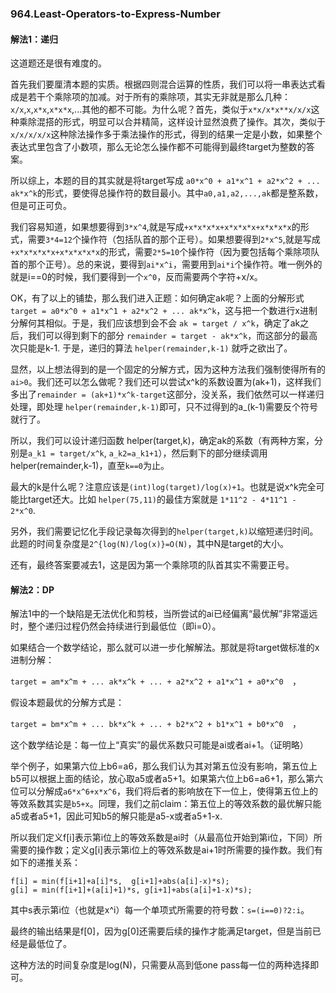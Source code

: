 ### 964.Least-Operators-to-Express-Number

#### 解法1：递归
这道题还是很有难度的。

首先我们要厘清本题的实质。根据四则混合运算的性质，我们可以将一串表达式看成是若干个乘除项的加减。对于所有的乘除项，其实无非就是那么几种：```x/x```,```x```,```x*x```,```x*x*x```,...其他的都不可能。为什么呢？首先，类似于```x*x/x*x**x/x/x```这种乘除混搭的形式，明显可以合并精简，这样设计显然浪费了操作。其次，类似于```x/x/x/x/x```这种除法操作多于乘法操作的形式，得到的结果一定是小数，如果整个表达式里包含了小数项，那么无论怎么操作都不可能得到最终target为整数的答案。

所以综上，本题的目的其实就是将target写成 ```a0*x^0 + a1*x^1 + a2*x^2 + ... ak*x^k```的形式，要使得总操作符的数目最小。其中```a0,a1,a2,...,ak```都是整系数，但是可正可负。

我们容易知道，如果想要得到```3*x^4```,就是写成```+x*x*x*x+x*x*x*x+x*x*x*x```的形式，需要```3*4=12```个操作符（包括队首的那个正号）。如果想要得到```2*x^5```,就是写成```+x*x*x*x*x+x*x*x*x*x```的形式，需要```2*5=10```个操作符（因为要包括每个乘除项队首的那个正号）。总的来说，要得到```ai*x^i```，需要用到```ai*i```个操作符。唯一例外的就是i==0的时候，我们要得到一个```x^0```，反而需要两个字符+x/x。

OK，有了以上的铺垫，那么我们进入正题：如何确定ak呢？上面的分解形式```target = a0*x^0 + a1*x^1 + a2*x^2 + ... ak*x^k```，这与把一个数进行x进制分解何其相似。于是，我们应该想到会不会 ```ak = target / x^k```，确定了ak之后，我们可以得到剩下的部分 ```remainder = target - ak*x^k```，而这部分的最高次只能是k-1. 于是，递归的算法 ```helper(remainder,k-1)``` 就呼之欲出了。

显然，以上想法得到的是一个固定的分解方式，因为这种方法我们强制使得所有的```ai>0```。我们还可以怎么做呢？我们还可以尝试x^k的系数设置为(ak+1)，这样我们多出了```remainder = (ak+1)*x^k-target```这部分，没关系，我们依然可以一样递归处理，即处理 ```helper(remainder,k-1)```即可，只不过得到的a_(k-1)需要反个符号就行了。

所以，我们可以设计递归函数 helper(target,k)，确定ak的系数（有两种方案，分别是```a_k1 = target/x^k```, ```a_k2=a_k1+1```），然后剩下的部分继续调用 helper(remainder,k-1)，直至```k==0```为止。

最大的k是什么呢？注意应该是```(int)log(target)/log(x)+1```。也就是说x^k完全可能比target还大。比如 ```helper(75,11)```的最佳方案就是 ```1*11^2 - 4*11^1 - 2*x^0```.

另外，我们需要记忆化手段记录每次得到的```helper(target,k)```以缩短递归时间。此题的时间复杂度是```2^{log(N)/log(x)}=O(N)```，其中N是target的大小。

还有，最终答案要减去1，这是因为第一个乘除项的队首其实不需要正号。

#### 解法2：DP
解法1中的一个缺陷是无法优化和剪枝，当所尝试的ai已经偏离“最优解”非常遥远时，整个递归过程仍然会持续进行到最低位（即i=0）。

如果结合一个数学结论，那么就可以进一步化解解法。那就是将target做标准的x进制分解：

```target = am*x^m + ... ak*x^k + ... + a2*x^2 + a1*x^1 + a0*x^0  ```，

假设本题最优的分解方式是：

```target = bm*x^m + ... bk*x^k + ... + b2*x^2 + b1*x^1 + b0*x^0  ```，

这个数学结论是：每一位上“真实”的最优系数只可能是ai或者ai+1。（证明略）

举个例子，如果第六位上b6=a6，那么我们认为其对第五位没有影响，第五位上b5可以根据上面的结论，放心取a5或者a5+1。如果第六位上b6=a6+1，那么第六位可以分解成```a6*x^6+x*x^6```，我们将后者的影响放在下一位上，使得第五位上的等效系数其实是```b5+x```。同理，我们之前claim：第五位上的等效系数的最优解只能a5或者a5+1，因此可知b5的解只能是a5-x或者a5+1-x.

所以我们定义f[i]表示第i位上的等效系数是ai时（从最高位开始到第i位，下同）所需要的操作数；定义g[i]表示第i位上的等效系数是ai+1时所需要的操作数。我们有如下的递推关系：
```
f[i] = min(f[i+1]+a[i]*s,  g[i+1]+abs(a[i]-x)*s);
g[i] = min(f[i+1]+(a[i]+1)*s, g[i+1]+abs(a[i]+1-x)*s);
```
其中s表示第i位（也就是x^i）每一个单项式所需要的符号数：```s=(i==0)?2:i```。

最终的输出结果是f[0]，因为g[0]还需要后续的操作才能满足target，但是当前已经是最低位了。

这种方法的时间复杂度是log(N)，只需要从高到低one pass每一位的两种选择即可。

